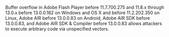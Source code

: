Buffer overflow in Adobe Flash Player before 11.7.700.275 and 11.8.x through 13.0.x before 13.0.0.182 on Windows and OS X and before 11.2.202.350 on Linux, Adobe AIR before 13.0.0.83 on Android, Adobe AIR SDK before 13.0.0.83, and Adobe AIR SDK & Compiler before 13.0.0.83 allows attackers to execute arbitrary code via unspecified vectors.